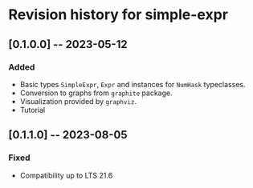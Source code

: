 # Revision history for simple-expr

## [0.1.0.0] -- 2023-05-12

### Added

* Basic types `SimpleExpr`, `Expr` and instances for `NumHask` typeclasses.
* Conversion to graphs from `graphite` package.
* Visualization provided by `graphviz`.
* Tutorial

## [0.1.1.0] -- 2023-08-05

### Fixed

* Compatibility up to LTS 21.6